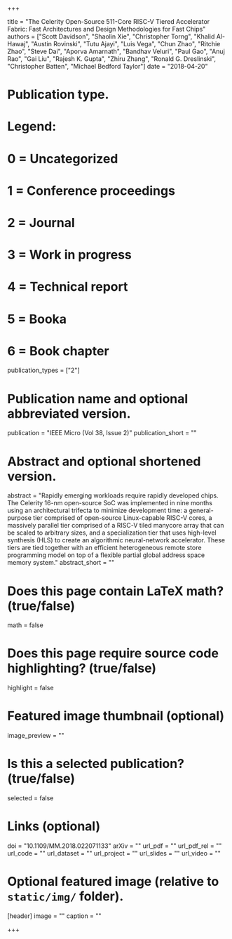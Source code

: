 +++

title = "The Celerity Open-Source 511-Core RISC-V Tiered Accelerator Fabric: Fast Architectures and Design Methodologies for Fast Chips"
authors = ["Scott Davidson", "Shaolin Xie", "Christopher Torng", "Khalid Al-Hawaj", "Austin Rovinski", "Tutu Ajayi", "Luis Vega", "Chun Zhao", "Ritchie Zhao", "Steve Dai", "Aporva Amarnath", "Bandhav Veluri", "Paul Gao", "Anuj Rao", "Gai Liu", "Rajesh K. Gupta", "Zhiru Zhang", "Ronald G. Dreslinski", "Christopher Batten", "Michael Bedford Taylor"]
date = "2018-04-20"

# Publication type.
# Legend:
# 0 = Uncategorized
# 1 = Conference proceedings
# 2 = Journal
# 3 = Work in progress
# 4 = Technical report
# 5 = Booka
# 6 = Book chapter
publication_types = ["2"]

# Publication name and optional abbreviated version.
publication = "IEEE Micro (Vol 38, Issue 2)"
publication_short = ""

# Abstract and optional shortened version.
abstract = "Rapidly emerging workloads require rapidly developed chips. The Celerity 16-nm open-source SoC was implemented in nine months using an architectural trifecta to minimize development time: a general-purpose tier comprised of open-source Linux-capable RISC-V cores, a massively parallel tier comprised of a RISC-V tiled manycore array that can be scaled to arbitrary sizes, and a specialization tier that uses high-level synthesis (HLS) to create an algorithmic neural-network accelerator. These tiers are tied together with an efficient heterogeneous remote store programming model on top of a flexible partial global address space memory system."
abstract_short = ""

# Does this page contain LaTeX math? (true/false)
math = false

# Does this page require source code highlighting? (true/false)
highlight = false

# Featured image thumbnail (optional)
image_preview = ""

# Is this a selected publication? (true/false)
selected = false

# Links (optional)
doi = "10.1109/MM.2018.022071133"
arXiv = ""
url_pdf = ""
url_pdf_rel = ""
url_code = ""
url_dataset = ""
url_project = ""
url_slides = ""
url_video = ""

# Optional featured image (relative to `static/img/` folder).
[header]
image = ""
caption = ""

+++
